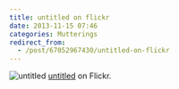 ```yaml
---
title: untitled on flickr
date: 2013-11-15 07:46
categories: Mutterings
redirect_from:
  - /post/67052967430/untitled-on-flickr
---
```

![untitled](https://64.media.tumblr.com/cb0dea5eec08a0e834721a7c25ee30af/tumblr_mwb25wyFvt1szvcjuo1_500.jpg)
[untitled](http://www.flickr.com/photos/23107182@N04/10868932856/) on Flickr.
